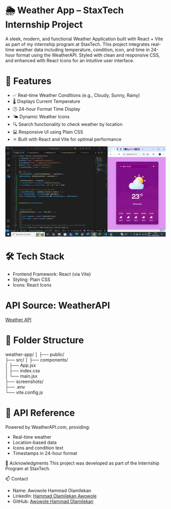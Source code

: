 # 🌦️ Weather App – StaxTech Internship Project
A sleek, modern, and functional Weather Application built with React + Vite as part of my internship program at StaxTech. This project integrates real-time weather data including temperature, condition, icon, and time in 24-hour format using the WeatherAPI. Styled with clean and responsive CSS, and enhanced with React Icons for an intuitive user interface.

# 🚀 Features
- ✅ Real-time Weather Conditions (e.g., Cloudy, Sunny, Rainy)
- 🌡️ Displays Current Temperature
- 🕒 24-hour Format Time Display
- 🌤️ Dynamic Weather Icons
- 🔍 Search functionality to check weather by location
- 💻 Responsive UI using Plain CSS
- ⚛️ Built with React and Vite for optimal performance


![Alt weather app develop by Awowole Hammad Olamilekan](./weather-app%20snipshot.png)


# 🛠️ Tech Stack
- Frontend Framework: React (via Vite)
- Styling: Plain CSS
- Icons: React Icons

# API Source: WeatherAPI
[Weather API](https://www.weatherapi.com/)

# 📁 Folder Structure

weather-app/
│
├── public/               
├── src/
│   ├── components/       
│   ├── App.jsx           
│   ├── index.css         
│   └── main.jsx          
├── screenshots/          
├── .env                  
└── vite.config.js  

# 🔑 API Reference
Powered by WeatherAPI.com, providing:

- Real-time weather
- Location-based data
- Icons and condition text
- Timestamps in 24-hour format

🙌 Acknowledgments
This project was developed as part of the Internship Program at StaxTech.


📫 Contact
- Name: Awowole Hammad Olamilekan
- LinkedIn: [Hammad Olamilekan Awowole](https://www.linkedin.com/in/awowole-hammad-olamilekan/)
- GitHub: [Awowole Hammad Olamilekan](https://github.com/lexycon002)

